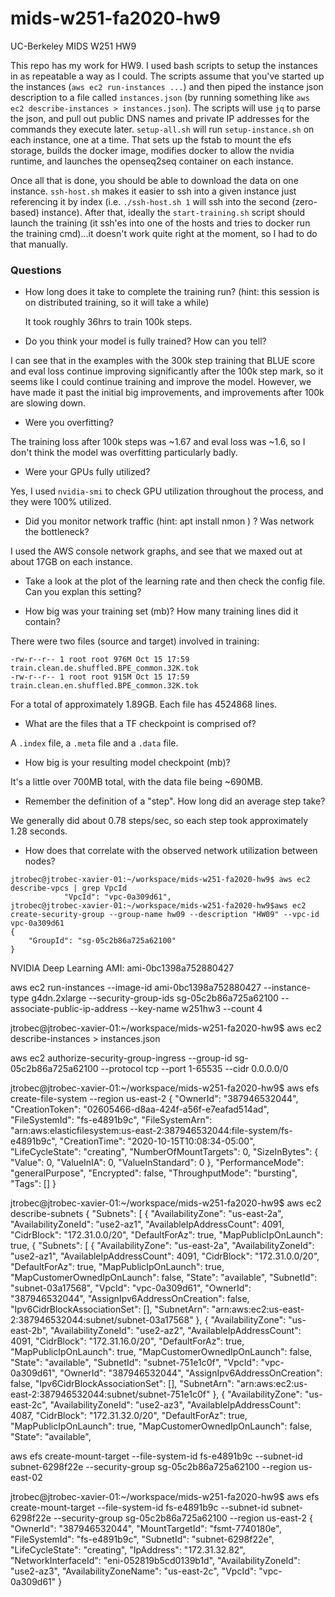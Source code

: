 # mids-w251-fa2020-hw9
UC-Berkeley MIDS W251 HW9

This repo has my work for HW9. I used bash scripts to setup the instances in as repeatable a way as I could. The scripts assume that you've started up the instances (`aws ec2 run-instances ...`) and then piped the instance json description to a file called `instances.json` (by running something like `aws ec2 describe-instances > instances.json`). The scripts will use `jq` to parse the json, and pull out public DNS names and private IP addresses for the commands they execute later. `setup-all.sh` will run `setup-instance.sh` on each instance, one at a time. That sets up the fstab to mount the efs storage, builds the docker image, modifies docker to allow the nvidia runtime, and launches the openseq2seq container on each instance.

Once all that is done, you should be able to download the data on one instance. `ssh-host.sh` makes it easier to ssh into a given instance just referencing it by index (i.e. `./ssh-host.sh 1` will ssh into the second (zero-based) instance). After that, ideally the `start-training.sh` script should launch the training (it ssh'es into one of the hosts and tries to docker run the training cmd)...it doesn't work quite right at the moment, so I had to do that manually.

### Questions

* How long does it take to complete the training run? (hint: this session is on distributed training, so it will take a while)

  It took roughly 36hrs to train 100k steps.

* Do you think your model is fully trained? How can you tell?

I can see that in the examples with the 300k step training that BLUE score and eval loss continue improving significantly after the 100k step mark, so it seems like I could continue training and improve the model. However, we have made it past the initial big improvements, and improvements after 100k are slowing down.

* Were you overfitting?

The training loss after 100k steps was ~1.67 and eval loss was ~1.6, so I don't think the model was overfitting particularly badly.

* Were your GPUs fully utilized?

Yes, I used `nvidia-smi` to check GPU utilization throughout the process, and they were 100% utilized.

* Did you monitor network traffic (hint: apt install nmon ) ? Was network the bottleneck?

I used the AWS console network graphs, and see that we maxed out at about 17GB on each instance.

* Take a look at the plot of the learning rate and then check the config file. Can you explan this setting?



* How big was your training set (mb)? How many training lines did it contain?

There were two files (source and target) involved in training:

```
-rw-r--r-- 1 root root 976M Oct 15 17:59 train.clean.de.shuffled.BPE_common.32K.tok
-rw-r--r-- 1 root root 915M Oct 15 17:59 train.clean.en.shuffled.BPE_common.32K.tok
```

For a total of approximately 1.89GB. Each file has 4524868 lines.

* What are the files that a TF checkpoint is comprised of?

A `.index` file, a `.meta` file and a `.data` file.

* How big is your resulting model checkpoint (mb)?

It's a little over 700MB total, with the data file being ~690MB.

* Remember the definition of a "step". How long did an average step take?

We generally did about 0.78 steps/sec, so each step took approximately 1.28 seconds.

* How does that correlate with the observed network utilization between nodes?


```
jtrobec@jtrobec-xavier-01:~/workspace/mids-w251-fa2020-hw9$ aws ec2 describe-vpcs | grep VpcId
            "VpcId": "vpc-0a309d61",
jtrobec@jtrobec-xavier-01:~/workspace/mids-w251-fa2020-hw9$aws ec2 create-security-group --group-name hw09 --description "HW09" --vpc-id vpc-0a309d61
{
    "GroupId": "sg-05c2b86a725a62100"
}

```

NVIDIA Deep Learning AMI: ami-0bc1398a752880427

aws ec2 run-instances --image-id ami-0bc1398a752880427 --instance-type g4dn.2xlarge --security-group-ids sg-05c2b86a725a62100  --associate-public-ip-address --key-name w251hw3 --count 4 

jtrobec@jtrobec-xavier-01:~/workspace/mids-w251-fa2020-hw9$ aws ec2 describe-instances > instances.json

aws ec2 authorize-security-group-ingress --group-id  sg-05c2b86a725a62100  --protocol tcp --port 1-65535 --cidr 0.0.0.0/0

jtrobec@jtrobec-xavier-01:~/workspace/mids-w251-fa2020-hw9$ aws efs create-file-system --region us-east-2
{
    "OwnerId": "387946532044",
    "CreationToken": "02605466-d8aa-424f-a56f-e7eafad514ad",
    "FileSystemId": "fs-e4891b9c",
    "FileSystemArn": "arn:aws:elasticfilesystem:us-east-2:387946532044:file-system/fs-e4891b9c",
    "CreationTime": "2020-10-15T10:08:34-05:00",
    "LifeCycleState": "creating",
    "NumberOfMountTargets": 0,
    "SizeInBytes": {
        "Value": 0,
        "ValueInIA": 0,
        "ValueInStandard": 0
    },
    "PerformanceMode": "generalPurpose",
    "Encrypted": false,
    "ThroughputMode": "bursting",
    "Tags": []
}

jtrobec@jtrobec-xavier-01:~/workspace/mids-w251-fa2020-hw9$ aws ec2 describe-subnets
{
    "Subnets": [
        {
            "AvailabilityZone": "us-east-2a",
            "AvailabilityZoneId": "use2-az1",
            "AvailableIpAddressCount": 4091,
            "CidrBlock": "172.31.0.0/20",
            "DefaultForAz": true,
            "MapPublicIpOnLaunch": true,
{
    "Subnets": [
        {
            "AvailabilityZone": "us-east-2a",
            "AvailabilityZoneId": "use2-az1",
            "AvailableIpAddressCount": 4091,
            "CidrBlock": "172.31.0.0/20",
            "DefaultForAz": true,
            "MapPublicIpOnLaunch": true,
            "MapCustomerOwnedIpOnLaunch": false,
            "State": "available",
            "SubnetId": "subnet-03a17568",
            "VpcId": "vpc-0a309d61",
            "OwnerId": "387946532044",
            "AssignIpv6AddressOnCreation": false,
            "Ipv6CidrBlockAssociationSet": [],
            "SubnetArn": "arn:aws:ec2:us-east-2:387946532044:subnet/subnet-03a17568"
        },
        {
            "AvailabilityZone": "us-east-2b",
            "AvailabilityZoneId": "use2-az2",
            "AvailableIpAddressCount": 4091,
            "CidrBlock": "172.31.16.0/20",
            "DefaultForAz": true,
            "MapPublicIpOnLaunch": true,
            "MapCustomerOwnedIpOnLaunch": false,
            "State": "available",
            "SubnetId": "subnet-751e1c0f",
            "VpcId": "vpc-0a309d61",
            "OwnerId": "387946532044",
            "AssignIpv6AddressOnCreation": false,
            "Ipv6CidrBlockAssociationSet": [],
            "SubnetArn": "arn:aws:ec2:us-east-2:387946532044:subnet/subnet-751e1c0f"
        },
        {
            "AvailabilityZone": "us-east-2c",
            "AvailabilityZoneId": "use2-az3",
            "AvailableIpAddressCount": 4087,
            "CidrBlock": "172.31.32.0/20",
            "DefaultForAz": true,
            "MapPublicIpOnLaunch": true,
            "MapCustomerOwnedIpOnLaunch": false,
            "State": "available",


aws efs create-mount-target --file-system-id fs-e4891b9c --subnet-id subnet-6298f22e --security-group sg-05c2b86a725a62100 --region us-east-02

jtrobec@jtrobec-xavier-01:~/workspace/mids-w251-fa2020-hw9$ aws efs create-mount-target --file-system-id fs-e4891b9c --subnet-id subnet-6298f22e --security-group sg-05c2b86a725a62100 --region us-east-2
{
    "OwnerId": "387946532044",
    "MountTargetId": "fsmt-7740180e",
    "FileSystemId": "fs-e4891b9c",
    "SubnetId": "subnet-6298f22e",
    "LifeCycleState": "creating",
    "IpAddress": "172.31.32.82",
    "NetworkInterfaceId": "eni-052819b5cd0139b1d",
    "AvailabilityZoneId": "use2-az3",
    "AvailabilityZoneName": "us-east-2c",
    "VpcId": "vpc-0a309d61"
}
